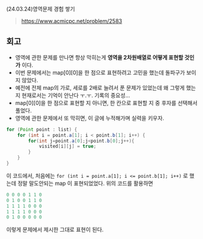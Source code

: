 (24.03.24)영역문제 경험 쌓기
> https://www.acmicpc.net/problem/2583

## 회고
- 영역에 관한 문제를 만나면 항상 막히는게 **영역을 2차원배열로 어떻게 표현할 것인가** 이다.
- 이번 문제에서는 map\[0]\[0]을 한 점으로 표현하려고 고민을 했는데 돌파구가 보이지 않았다. 
- 예전에 전체 map의 가로, 세로를 2배로 늘려서 푼 문제가 있었는데 왜 그렇게 했는지 현재로서는 기억이 안난다 ㅜ.ㅜ. 기록의 중요성...
- map\[0]\[0]을 한 점으로 표현할 지 아니면, 한 칸으로 표현할 지 중 후자를 선택해서 풀었다.
- 영역에 관한 문제에서 또 막히면, 이 글에 누적해가며 실력을 키우자.
```java
for (Point point : list) {  
    for (int i = point.a[1]; i < point.b[1]; i++) {  
        for(int j=point.a[0];j<point.b[0];j++){  
            visited[i][j] = true;  
        }  
    }  
}
```
이 코드에서, 처음에는  `for (int i = point.a[1]; i <= point.b[1]; i++)` 로 했는데 정말 말도안되는 map 이 표현되었었다. 위의 코드를 활용하면
```java
0 0 0 0 1 1 0 
0 1 0 0 1 1 0 
1 1 1 1 0 0 0 
1 1 1 1 0 0 0 
0 1 0 0 0 0 0
```
이렇게 문제에서 제시한 그대로 표현이 된다.
